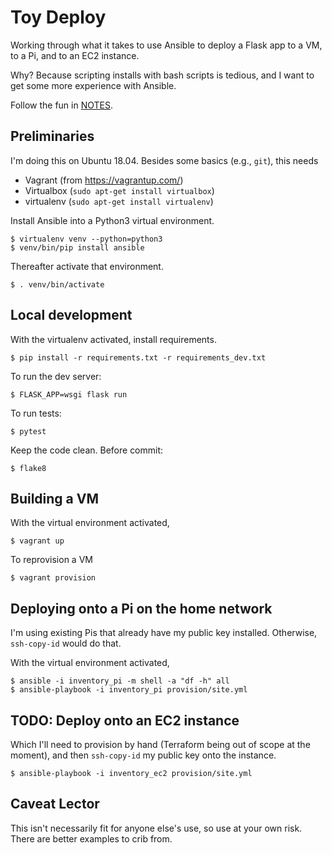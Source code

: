 # Toy Deploy

Working through what it takes to use Ansible to deploy a Flask app to a VM, to a Pi, and to an EC2 instance.

Why? Because scripting installs with bash scripts is tedious, and I want to get some more experience with Ansible.

Follow the fun in [NOTES](NOTES.md).

## Preliminaries

I'm doing this on Ubuntu 18.04. Besides some basics (e.g., `git`), this needs

 * Vagrant (from https://vagrantup.com/)
 * Virtualbox (`sudo apt-get install virtualbox`)
 * virtualenv (`sudo apt-get install virtualenv`)

Install Ansible into a Python3 virtual environment.

    $ virtualenv venv --python=python3
    $ venv/bin/pip install ansible

Thereafter activate that environment.

    $ . venv/bin/activate

## Local development

With the virtualenv activated, install requirements.

    $ pip install -r requirements.txt -r requirements_dev.txt

To run the dev server:

    $ FLASK_APP=wsgi flask run

To run tests:

    $ pytest

Keep the code clean. Before commit:

    $ flake8


## Building a VM

With the virtual environment activated,

    $ vagrant up

To reprovision a VM

    $ vagrant provision

## Deploying onto a Pi on the home network

I'm using existing Pis that already have my public key installed. Otherwise, `ssh-copy-id` would do that.

With the virtual environment activated,

    $ ansible -i inventory_pi -m shell -a "df -h" all
    $ ansible-playbook -i inventory_pi provision/site.yml

## TODO: Deploy onto an EC2 instance

Which I'll need to provision by hand (Terraform being out of scope at the moment),
and then `ssh-copy-id` my public key onto the instance.

    $ ansible-playbook -i inventory_ec2 provision/site.yml

## Caveat Lector

This isn't necessarily fit for anyone else's use, so use at your own risk. There are better examples to crib from.
